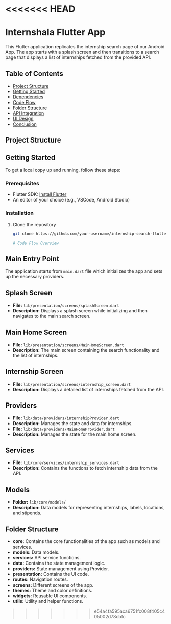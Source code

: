 <<<<<<< HEAD
=======
# Internshala  Flutter App

This Flutter application replicates the internship search page of our Android App. The app starts with a splash screen and then transitions to a search page that displays a list of internships fetched from the provided API.

## Table of Contents
- [Project Structure](#project-structure)
- [Getting Started](#getting-started)
- [Dependencies](#dependencies)
- [Code Flow](#code-flow)
- [Folder Structure](#folder-structure)
- [API Integration](#api-integration)
- [UI Design](#ui-design)
- [Conclusion](#conclusion)

## Project Structure
## Getting Started

To get a local copy up and running, follow these steps:

### Prerequisites

- Flutter SDK: [Install Flutter](https://flutter.dev/docs/get-started/install)
- An editor of your choice (e.g., VSCode, Android Studio)

### Installation

1. Clone the repository
   ```sh
   git clone https://github.com/your-username/internship-search-flutter.git

   # Code Flow Overview

## Main Entry Point
The application starts from `main.dart` file which initializes the app and sets up the necessary providers.

## Splash Screen
- **File:** `lib/presentation/screens/splashScreen.dart`
- **Description:** Displays a splash screen while initializing and then navigates to the main search screen.

## Main Home Screen
- **File:** `lib/presentation/screens/MainHomeScreen.dart`
- **Description:** The main screen containing the search functionality and the list of internships.

## Internship Screen
- **File:** `lib/presentation/screens/internship_screen.dart`
- **Description:** Displays a detailed list of internships fetched from the API.

## Providers
- **File:** `lib/data/providers/internshipProvider.dart`
- **Description:** Manages the state and data for internships.
- **File:** `lib/data/providers/MainHomeProvider.dart`
- **Description:** Manages the state for the main home screen.

## Services
- **File:** `lib/core/services/internship_services.dart`
- **Description:** Contains the functions to fetch internship data from the API.

## Models
- **Folder:** `lib/core/models/`
- **Description:** Data models for representing internships, labels, locations, and stipends.

## Folder Structure
- **core:** Contains the core functionalities of the app such as models and services.
- **models:** Data models.
- **services:** API service functions.
- **data:** Contains the state management logic.
- **providers:** State management using Provider.
- **presentation:** Contains the UI code.
- **routes:** Navigation routes.
- **screens:** Different screens of the app.
- **themes:** Theme and color definitions.
- **widgets:** Reusable UI components.
- **utils:** Utility and helper functions.
>>>>>>> e54a4fa595aca6751fc008f405c405002d78cbfc
